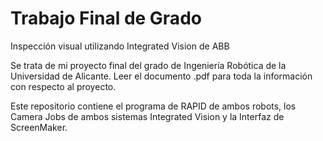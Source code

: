 # Trabajo Final de Grado
Inspección visual utilizando Integrated Vision de ABB

Se trata de mi proyecto final del grado de Ingeniería Robótica de la Universidad de Alicante. Leer el documento .pdf para toda la información con respecto al proyecto.

Este repositorio contiene el programa de RAPID de ambos robots, los Camera Jobs de ambos sistemas Integrated Vision y la Interfaz de ScreenMaker.
